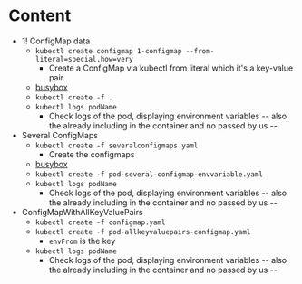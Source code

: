# Content
* 1! ConfigMap data
  * `kubectl create configmap 1-configmap --from-literal=special.how=very`
    * Create a ConfigMap via kubectl from literal which it's a key-value pair
  * [busybox](https://hub.docker.com/_/busybox)
  * `kubectl create -f .`
  * `kubectl logs podName`
    * Check logs of the pod, displaying environment variables -- also the already including in the container and no passed by us -- 
* Several ConfigMaps
  * `kubectl create -f severalconfigmaps.yaml`
    * Create the configmaps
  * [busybox](https://hub.docker.com/_/busybox)
  * `kubectl create -f pod-several-configmap-envvariable.yaml`
  * `kubectl logs podName`
    * Check logs of the pod, displaying environment variables -- also the already including in the container and no passed by us --
* ConfigMapWithAllKeyValuePairs
  * `kubectl create -f configmap.yaml`
  * `kubectl create -f pod-allkeyvaluepairs-configmap.yaml`
    * `envFrom` is the key
  * `kubectl logs podName`
    * Check logs of the pod, displaying environment variables -- also the already including in the container and no passed by us -- 